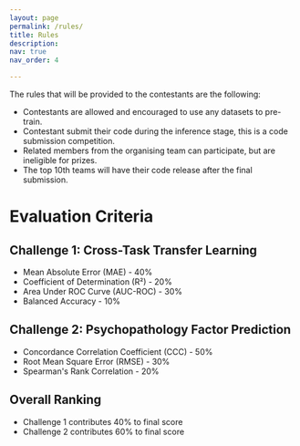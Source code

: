 ```yaml
---
layout: page
permalink: /rules/
title: Rules
description:  
nav: true
nav_order: 4

---
```



The rules that will be provided to the contestants are the following:

-  Contestants are allowed and encouraged to use any datasets to pre-train.
- Contestant submit their code during the inference stage, this is a code submission competition.
- Related members from the organising team can participate, but are ineligible for prizes.
- The top 10th teams will have their code release after the final submission.


# Evaluation Criteria

## Challenge 1: Cross-Task Transfer Learning
- Mean Absolute Error (MAE) - 40%
- Coefficient of Determination (R²) - 20%
- Area Under ROC Curve (AUC-ROC) - 30%
- Balanced Accuracy - 10%

## Challenge 2: Psychopathology Factor Prediction
- Concordance Correlation Coefficient (CCC) - 50%
- Root Mean Square Error (RMSE) - 30%
- Spearman's Rank Correlation - 20%

## Overall Ranking
- Challenge 1 contributes 40% to final score
- Challenge 2 contributes 60% to final score
